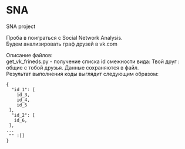 # SNA
SNA project

Проба в поиграться с Social Network Analysis.  
Будем анализировать граф друзей в vk.com  

Описание файлов:  
get_vk_frineds.py - получение списка id смежности вида: Твой друг : общие с тобой друзья. Данные сохраняются в файл.  
Результат выполнения коды выглядит следующим образом:  


    {
      "id_1": [
        id_3,
        id_4,
        id_5
     ],
      "id_2": [
       id_6,
     ],
    ...
     "" :[]
    }
